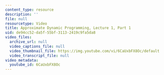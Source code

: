 ```yaml
---
content_type: resource
description: ''
file: null
resourcetype: Video
title: Approximate Dynamic Programming, Lecture 1, Part 1
uid: de94cc52-da5f-55bf-3113-2419c9fa5da8
video_files:
  archive_url: null
  video_captions_file: null
  video_thumbnail_file: https://img.youtube.com/vi/6CaUxbFX8Oc/default.jpg
  video_transcript_file: null
video_metadata:
  youtube_id: 6CaUxbFX8Oc
---
```

